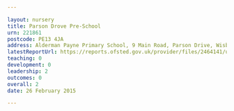 ```yaml
---

layout: nursery
title: Parson Drove Pre-School
urn: 221861
postcode: PE13 4JA
address: Alderman Payne Primary School, 9 Main Road, Parson Drive, Wisbech, PE13 4JA
latestReportUrl: https://reports.ofsted.gov.uk/provider/files/2464141/urn/221861.pdf
teaching: 0
development: 0
leadership: 2
outcomes: 0
overall: 2
date: 26 February 2015

---
```


